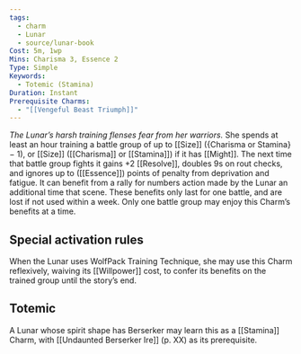 ```yaml
---
tags:
  - charm
  - Lunar
  - source/lunar-book
Cost: 5m, 1wp
Mins: Charisma 3, Essence 2
Type: Simple
Keywords:
  - Totemic (Stamina)
Duration: Instant
Prerequisite Charms:
  - "[[Vengeful Beast Triumph]]"
---
```

*The Lunar’s harsh training flenses fear from her warriors.*
She spends at least an hour training a battle group of up to [[Size]] ({Charisma or Stamina} − 1), or [[Size]] ([[Charisma]] or [[Stamina]]) if it has [[Might]]. The next time that battle group fights it gains +2 [[Resolve]], doubles 9s on rout checks, and ignores up to ([[Essence]]) points of penalty from deprivation and fatigue. It can benefit from a rally for numbers action made by the Lunar an additional time that scene. These benefits only last for one battle, and are lost if not used within a week. Only one battle group may enjoy this Charm’s benefits at a time. 

## Special activation rules

When the Lunar uses WolfPack Training Technique, she may use this Charm reflexively, waiving its [[Willpower]] cost, to confer its benefits on the trained group until the story’s end. 
## Totemic 

A Lunar whose spirit shape has Berserker may learn this as a [[Stamina]] Charm, with [[Undaunted Berserker Ire]] (p. XX) as its prerequisite.